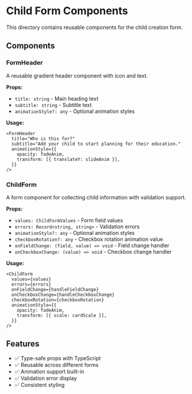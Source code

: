 # Child Form Components

This directory contains reusable components for the child creation form.

## Components

### FormHeader
A reusable gradient header component with icon and text.

**Props:**
- `title: string` - Main heading text
- `subtitle: string` - Subtitle text
- `animationStyle?: any` - Optional animation styles

**Usage:**
```tsx
<FormHeader
  title="Who is this for?"
  subtitle="Add your child to start planning for their education."
  animationStyle={{
    opacity: fadeAnim,
    transform: [{ translateY: slideAnim }],
  }}
/>
```

### ChildForm
A form component for collecting child information with validation support.

**Props:**
- `values: ChildFormValues` - Form field values
- `errors: Record<string, string>` - Validation errors
- `animationStyle?: any` - Optional animation styles
- `checkboxRotation?: any` - Checkbox rotation animation value
- `onFieldChange: (field, value) => void` - Field change handler
- `onCheckboxChange: (value) => void` - Checkbox change handler

**Usage:**
```tsx
<ChildForm
  values={values}
  errors={errors}
  onFieldChange={handleFieldChange}
  onCheckboxChange={handleCheckboxChange}
  checkboxRotation={checkboxRotation}
  animationStyle={{
    opacity: fadeAnim,
    transform: [{ scale: cardScale }],
  }}
/>
```

## Features

- ✅ Type-safe props with TypeScript
- ✅ Reusable across different forms
- ✅ Animation support built-in
- ✅ Validation error display
- ✅ Consistent styling

